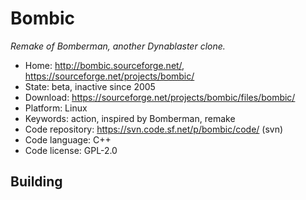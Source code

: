# Bombic

_Remake of Bomberman, another Dynablaster clone._

- Home: http://bombic.sourceforge.net/, https://sourceforge.net/projects/bombic/
- State: beta, inactive since 2005
- Download: https://sourceforge.net/projects/bombic/files/bombic/
- Platform: Linux
- Keywords: action, inspired by Bomberman, remake
- Code repository: https://svn.code.sf.net/p/bombic/code/ (svn)
- Code language: C++
- Code license: GPL-2.0

## Building
